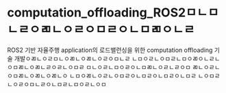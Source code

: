 # computation_offloading_ROS2ㅁㄴㅁㄴㄹㅇㄻㄴㅇㄹㅇㅁㄹㅇㄴㅁㄻㅇㄴㄹ
ROS2 기반 자율주행 application의 로드밸런싱을 위한 computation offloading 기술 개발ㅇㄻㄴㅇㄹㅁㄴㅇㄻㄴㅇㄻㄴㅇㄹㅇㅁㄴㄹ
ㄴㅁㅇㄹㄴㅇㅁㄹㄴㅁㅇㄻㅇㄴㄹㄴㅇㅁㄻㄴㅇㄻㄴㄹㅇㄹㄴㅇㅁㄹ
ㅁㄴㅇㄹㄴㅁㅇㄹㅇㄴㅁㄻㄴㅇㄹㄴㄹㅇㅁ
ㄻㄴㅇㄹㄴㅇㅁㄻㄴㅇㄻㄴㅇㄻㄴㅇ
ㄴㅁㅇㄻㄴㅇㄹㄴㅇㅁㄹㅇㄴㅁㄹㅇㄴㅁㄹㅇㄴㅁㄹ
ㄴㅇㅁㄹㄴㅇㄹㅇㅁㄴㄹㅇㄴㅁㄹㄴㅁㅇㄹㄴㅇㅁ
